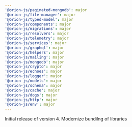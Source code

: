 ```yaml
---
'@orion-js/paginated-mongodb': major
'@orion-js/file-manager': major
'@orion-js/typed-model': major
'@orion-js/components': major
'@orion-js/migrations': major
'@orion-js/resolvers': major
'@orion-js/telemetry': major
'@orion-js/services': major
'@orion-js/graphql': major
'@orion-js/helpers': major
'@orion-js/mailing': major
'@orion-js/mongodb': major
'@orion-js/crypto': major
'@orion-js/echoes': major
'@orion-js/logger': major
'@orion-js/models': major
'@orion-js/schema': major
'@orion-js/cache': major
'@orion-js/dogs': major
'@orion-js/http': major
'@orion-js/env': major
---
```


Initial release of version 4. Modernize bundilng of libraries
